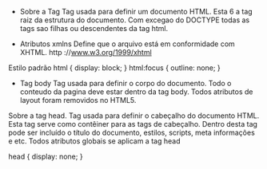 - Sobre a Tag
Tag usada para definir um documento HTML.
Esta 6 a tag raiz da estrutura do documento.
Com excegao do DOCTYPE todas as tags sao filhas ou descendentes da tag html.

- Atributos
xmlns Define que o arquivo está em conformidade com XHTML. http ://www.w3.org/1999/xhtml

Estilo padrão
html {
    display: block;
}
html:focus {
    outline: none;
}

- Tag body
Tag usada para definir o corpo do documento.
Todo o conteudo da pagina deve estar dentro da tag body.
Todos atributos de layout foram removidos no HTML5.

Sobre a tag head.
Tag usada para definir o cabeçalho do documento HTML.
Esta tag serve como contêiner para as tags de cabeçalho.
Dentro desta tag pode ser incluído o título do documento, estilos,
scripts, meta informações e etc.
Todos atributos globais se aplicam a tag head

head {
display: none;
}

